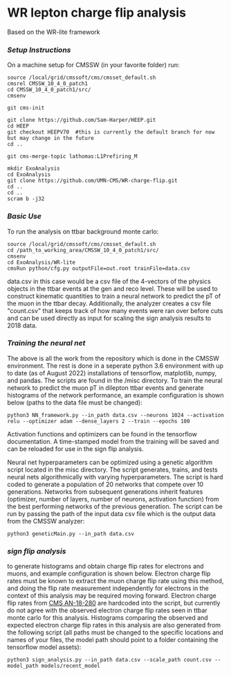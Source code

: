 # WR lepton charge flip analysis
Based on the WR-lite framework

### *Setup Instructions*

On a machine setup for CMSSW (in your favorite folder) run:

```
source /local/grid/cmssoft/cms/cmsset_default.sh
cmsrel CMSSW_10_4_0_patch1
cd CMSSW_10_4_0_patch1/src/
cmsenv

git cms-init

git clone https://github.com/Sam-Harper/HEEP.git
cd HEEP
git checkout HEEPV70  #this is currently the default branch for now but may change in the future
cd ..

git cms-merge-topic lathomas:L1Prefiring_M

mkdir ExoAnalysis
cd ExoAnalysis
git clone https://github.com/UMN-CMS/WR-charge-flip.git
cd ..
cd ..
scram b -j32
```

### *Basic Use*

To run the analysis on ttbar background monte carlo:

```
source /local/grid/cmssoft/cms/cmsset_default.sh
cd /path_to_working_area/CMSSW_10_4_0_patch1/src/
cmsenv
cd ExoAnalysis/WR-lite
cmsRun python/cfg.py outputFile=out.root trainFile=data.csv
```
data.csv in this case would be a csv file of the 4-vectors of the physics objects in the ttbar events at the gen and reco level. These will be used to construct kinematic quantities to train a neural network to predict the pT of the muon in the ttbar decay. Additionally, the analyzer creates a csv file "count.csv" that keeps track of how many events were ran over before cuts and can be used directly as input for scaling the sign analysis results to 2018 data.

### *Training the neural net*

The above is all the work from the repository which is done in the CMSSW environment. The rest is done in a seperate python 3.6 environment with up to date (as of August 2022) installations of tensorflow, matplotlib, numpy, and pandas. The scripts are found in the /misc directory. To train the neural network to predict the muon pT in dilepton ttbar events and generate histograms of the network performance, an example configuration is shown below (paths to the data file must be changed):

```
python3 NN_framework.py --in_path data.csv --neurons 1024 --activation relu --optimizer adam --dense_layers 2 --train --epochs 100
```

Activation functions and optimizers can be found in the tensorflow documentation. A time-stamped model from the training will be saved and can be reloaded for use in the sign flip analysis. 

Neural net hyperparameters can be optimized using a genetic algorithm script located in the misc directory. The script generates, trains, and tests neural nets algorithmically with varying hyperparameters. The script is hard coded to generate a population of 20 networks that compete over 10 generations. Networks from subsequent generations inherit features (optimizer, number of layers, number of neurons, activation function) from the best performing networks of the previous generation. The script can be run by passing the path of the input data csv file which is the output data from the CMSSW analyzer:

```
python3 geneticMain.py --in_path data.csv
```

### *sign flip analysis*

to generate histograms and obtain charge flip rates for electrons and muons, and example configuration is shown below. Electron charge flip rates must be known to extract the muon charge flip rate using this method, and doing the flip rate measurement independently for electrons in the context of this analysis may be required moving forward. Electron charge flip rates from [CMS AN-18-280](https://cms.cern.ch/iCMS/jsp/openfile.jsp?tp=draft&files=AN2018_280_v7.pdf) are hardcoded into the script, but currently do not agree with the observed electron charge flip rates seen in ttbar monte carlo for this analysis. Histograms comparing the observed and expected electron charge flip rates in this analysis are also generated from the following script (all paths must be changed to the specific locations and names of your files, the model path should point to a folder containing the tensorflow model assets):

```
python3 sign_analysis.py --in_path data.csv --scale_path count.csv --model_path models/recent_model
```

